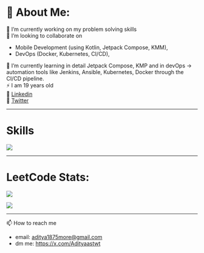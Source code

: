 # 💫 About Me:
🔭 I’m currently working on my problem solving skills <br>
🤝 I’m looking to collaborate on
  * Mobile Development (using Kotlin, Jetpack Compose, KMM), <br>
  * DevOps (Docker, Kubernetes, CI/CD),<br>

🌱 I’m currently learning in detail Jetpack Compose, KMP and in devOps -> automation tools like Jenkins, Ansible, Kubernetes, Docker through the CI/CD pipeline.   
⚡ I am 19 years old   
🚀 [Linkedin](https://linkedin.com/in/adityamore2005)   
💫 [Twitter](https://x.com/Adityaastwt)

---

# Skills

<p align="start">
  <a href="https://skillicons.dev">
    <img src="https://skillicons.dev/icons?i=git,kotlin,java,androidstudio,linux,github,kubernetes,docker" />
  </a>
</p>

---

# LeetCode Stats:

![](https://leetcard.jacoblin.cool/aditya1875more?ext=heatmap)


![](https://komarev.com/ghpvc/?username=Dev-Aditya-More)

---
📫 How to reach me

- email: aditya1875more@gmail.com
- dm me: https://x.com/Adityaastwt


